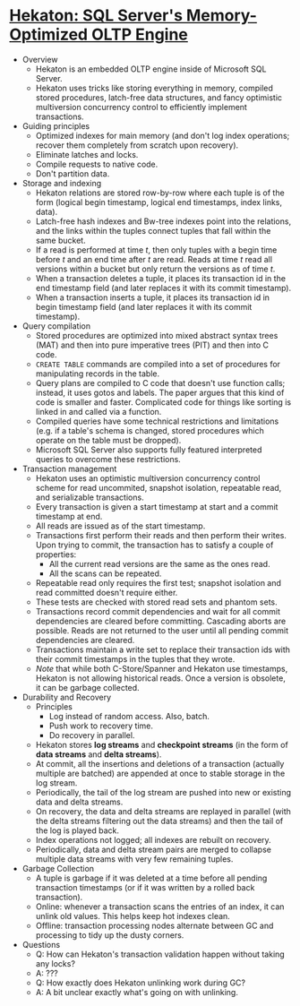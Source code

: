 # [Hekaton: SQL Server's Memory-Optimized OLTP Engine](https://scholar.google.com/scholar?cluster=14161764654889427045)
- Overview
    - Hekaton is an embedded OLTP engine inside of Microsoft SQL Server.
    - Hekaton uses tricks like storing everything in memory, compiled stored
      procedures, latch-free data structures, and fancy optimistic multiversion
      concurrency control to efficiently implement transactions.
- Guiding principles
    - Optimized indexes for main memory (and don't log index operations;
      recover them completely from scratch upon recovery).
    - Eliminate latches and locks.
    - Compile requests to native code.
    - Don't partition data.
- Storage and indexing
    - Hekaton relations are stored row-by-row where each tuple is of the form
      (logical begin timestamp, logical end timestamps, index links, data).
    - Latch-free hash indexes and Bw-tree indexes point into the relations, and
      the links within the tuples connect tuples that fall within the same
      bucket.
    - If a read is performed at time $t$, then only tuples with a begin time
      before $t$ and an end time after $t$ are read. Reads at time $t$ read all
      versions within a bucket but only return the versions as of time $t$.
    - When a transaction deletes a tuple, it places its transaction id in the
      end timestamp field (and later replaces it with its commit timestamp).
    - When a transaction inserts a tuple, it places its transaction id in begin
      timestamp field (and later replaces it with its commit timestamp).
- Query compilation
    - Stored procedures are optimized into mixed abstract syntax trees (MAT)
      and then into pure imperative trees (PIT) and then into C code.
    - `CREATE TABLE` commands are compiled into a set of procedures for
      manipulating records in the table.
    - Query plans are compiled to C code that doesn't use function calls;
      instead, it uses gotos and labels. The paper argues that this kind of
      code is smaller and faster. Complicated code for things like sorting is
      linked in and called via a function.
    - Compiled queries have some technical restrictions and limitations (e.g.
      if a table's schema is changed, stored procedures which operate on the
      table must be dropped).
    - Microsoft SQL Server also supports fully featured interpreted queries to
      overcome these restrictions.
- Transaction management
    - Hekaton uses an optimistic multiversion concurrency control scheme for
      read uncommited, snapshot isolation, repeatable read, and serializable
      transactions.
    - Every transaction is given a start timestamp at start and a commit
      timestamp at end.
    - All reads are issued as of the start timestamp.
    - Transactions first perform their reads and then perform their writes.
      Upon trying to commit, the transaction has to satisfy a couple of
      properties:
        - All the current read versions are the same as the ones read.
        - All the scans can be repeated.
    - Repeatable read only requires the first test; snapshot isolation and
      read committed doesn't require either.
    - These tests are checked with stored read sets and phantom sets.
    - Transactions record commit dependencies and wait for all commit
      dependencies are cleared before committing. Cascading aborts are
      possible. Reads are not returned to the user until all pending commit
      dependencies are cleared.
    - Transactions maintain a write set to replace their transaction ids with
      their commit timestamps in the tuples that they wrote.
    - _Note_ that while both C-Store/Spanner and Hekaton use timestamps,
      Hekaton is not allowing historical reads. Once a version is obsolete, it
      can be garbage collected.
- Durability and Recovery
    - Principles
        - Log instead of random access. Also, batch.
        - Push work to recovery time.
        - Do recovery in parallel.
    - Hekaton stores __log streams__ and __checkpoint streams__ (in the form of
      __data streams__ and __delta streams__).
    - At commit, all the insertions and deletions of a transaction (actually
      multiple are batched) are appended at once to stable storage in the log
      stream.
    - Periodically, the tail of the log stream are pushed into new or existing
      data and delta streams.
    - On recovery, the data and delta streams are replayed in parallel (with
      the delta streams filtering out the data streams) and then the tail of
      the log is played back.
    - Index operations not logged; all indexes are rebuilt on recovery.
    - Periodically, data and delta stream pairs are merged to collapse multiple
      data streams with very few remaining tuples.
- Garbage Collection
    - A tuple is garbage if it was deleted at a time before all pending
      transaction timestamps (or if it was written by a rolled back
      transaction).
    - Online: whenever a transaction scans the entries of an index, it can
      unlink old values. This helps keep hot indexes clean.
    - Offline: transaction processing nodes alternate between GC and
      processing to tidy up the dusty corners.
- Questions
    - Q: How can Hekaton's transaction validation happen without taking any
      locks?
    - A: ???
    - Q: How exactly does Hekaton unlinking work during GC?
    - A: A bit unclear exactly what's going on with unlinking.
